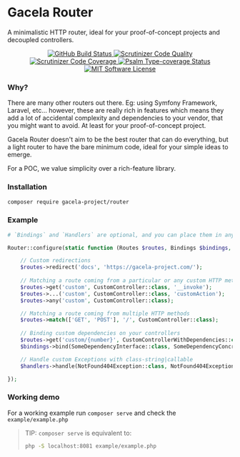 # Gacela Router

A minimalistic HTTP router, ideal for your proof-of-concept projects and decoupled controllers.

<p align="center">
  <a href="https://github.com/c/actions">
    <img src="https://github.com/gacela-project/router/workflows/CI/badge.svg" alt="GitHub Build Status">
  </a>
  <a href="https://scrutinizer-ci.com/g/gacela-project/router/?branch=main">
    <img src="https://scrutinizer-ci.com/g/gacela-project/router/badges/quality-score.png?b=main" alt="Scrutinizer Code Quality">
  </a>
  <a href="https://scrutinizer-ci.com/g/gacela-project/router/?branch=main">
    <img src="https://scrutinizer-ci.com/g/gacela-project/router/badges/coverage.png?b=main" alt="Scrutinizer Code Coverage">
  </a>
  <a href="https://shepherd.dev/github/gacela-project/router">
    <img src="https://shepherd.dev/github/gacela-project/router/coverage.svg" alt="Psalm Type-coverage Status">
  </a>
  <a href="https://github.com/gacela-project/router/blob/master/LICENSE">
    <img src="https://img.shields.io/badge/License-MIT-green.svg" alt="MIT Software License">
  </a>
</p>

### Why?

There are many other routers out there. Eg: using Symfony Framework, Laravel, etc... however, these are really rich in features which means they add a lot of accidental complexity and dependencies to your vendor, that you might want to avoid. At least for your proof-of-concept project.

Gacela Router doesn't aim to be the best router that can do everything, but a light router to have the bare minimum code, ideal for your simple ideas to emerge.

For a POC, we value simplicity over a rich-feature library.

### Installation

```bash
composer require gacela-project/router
```

### Example

```php
# `Bindings` and `Handlers` are optional, and you can place them in any order.

Router::configure(static function (Routes $routes, Bindings $bindings, Handlers $handlers) void {

    // Custom redirections
    $routes->redirect('docs', 'https://gacela-project.com/');
    
    // Matching a route coming from a particular or any custom HTTP methods
    $routes->get('custom', CustomController::class, '__invoke');
    $routes->...('custom', CustomController::class, 'customAction');
    $routes->any('custom', CustomController::class);

    // Matching a route coming from multiple HTTP methods
    $routes->match(['GET', 'POST'], '/', CustomController::class);
    
    // Binding custom dependencies on your controllers
    $routes->get('custom/{number}', CustomControllerWithDependencies::class, 'customAction');
    $bindings->bind(SomeDependencyInterface::class, SomeDependencyConcrete::class)

    // Handle custom Exceptions with class-string|callable
    $handlers->handle(NotFound404Exception::class, NotFound404ExceptionHandler::class);

});
```

### Working demo

For a working example run `composer serve` and check the `example/example.php`

> TIP: `composer serve` is equivalent to:
> ```bash
> php -S localhost:8081 example/example.php
> ```
